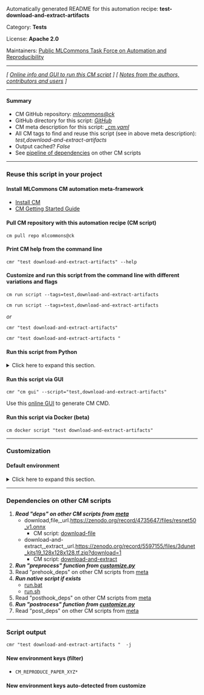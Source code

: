 Automatically generated README for this automation recipe: **test-download-and-extract-artifacts**

Category: **Tests**

License: **Apache 2.0**

Maintainers: [Public MLCommons Task Force on Automation and Reproducibility](https://github.com/mlcommons/ck/blob/master/docs/taskforce.md)

---
*[ [Online info and GUI to run this CM script](https://access.cknowledge.org/playground/?action=scripts&name=test-download-and-extract-artifacts,51dde7580b404b27) ] [ [Notes from the authors, contributors and users](README-extra.md) ]*

---
#### Summary

* CM GitHub repository: *[mlcommons@ck](https://github.com/mlcommons/ck/tree/dev/cm-mlops)*
* GitHub directory for this script: *[GitHub](https://github.com/mlcommons/ck/tree/dev/cm-mlops/script/test-download-and-extract-artifacts)*
* CM meta description for this script: *[_cm.yaml](_cm.yaml)*
* All CM tags to find and reuse this script (see in above meta description): *test,download-and-extract-artifacts*
* Output cached? *False*
* See [pipeline of dependencies](#dependencies-on-other-cm-scripts) on other CM scripts


---
### Reuse this script in your project

#### Install MLCommons CM automation meta-framework

* [Install CM](https://access.cknowledge.org/playground/?action=install)
* [CM Getting Started Guide](https://github.com/mlcommons/ck/blob/master/docs/getting-started.md)

#### Pull CM repository with this automation recipe (CM script)

```cm pull repo mlcommons@ck```

#### Print CM help from the command line

````cmr "test download-and-extract-artifacts" --help````

#### Customize and run this script from the command line with different variations and flags

`cm run script --tags=test,download-and-extract-artifacts`

`cm run script --tags=test,download-and-extract-artifacts `

*or*

`cmr "test download-and-extract-artifacts"`

`cmr "test download-and-extract-artifacts " `


#### Run this script from Python

<details>
<summary>Click here to expand this section.</summary>

```python

import cmind

r = cmind.access({'action':'run'
                  'automation':'script',
                  'tags':'test,download-and-extract-artifacts'
                  'out':'con',
                  ...
                  (other input keys for this script)
                  ...
                 })

if r['return']>0:
    print (r['error'])

```

</details>


#### Run this script via GUI

```cmr "cm gui" --script="test,download-and-extract-artifacts"```

Use this [online GUI](https://cKnowledge.org/cm-gui/?tags=test,download-and-extract-artifacts) to generate CM CMD.

#### Run this script via Docker (beta)

`cm docker script "test download-and-extract-artifacts" `

___
### Customization

#### Default environment

<details>
<summary>Click here to expand this section.</summary>

These keys can be updated via `--env.KEY=VALUE` or `env` dictionary in `@input.json` or using script flags.


</details>

___
### Dependencies on other CM scripts


  1. ***Read "deps" on other CM scripts from [meta](https://github.com/mlcommons/ck/tree/dev/cm-mlops/script/test-download-and-extract-artifacts/_cm.yaml)***
     * download,file,_url.https://zenodo.org/record/4735647/files/resnet50_v1.onnx
       - CM script: [download-file](https://github.com/mlcommons/ck/tree/master/cm-mlops/script/download-file)
     * download-and-extract,_extract,_url.https://zenodo.org/record/5597155/files/3dunet_kits19_128x128x128.tf.zip?download=1
       - CM script: [download-and-extract](https://github.com/mlcommons/ck/tree/master/cm-mlops/script/download-and-extract)
  1. ***Run "preprocess" function from [customize.py](https://github.com/mlcommons/ck/tree/dev/cm-mlops/script/test-download-and-extract-artifacts/customize.py)***
  1. Read "prehook_deps" on other CM scripts from [meta](https://github.com/mlcommons/ck/tree/dev/cm-mlops/script/test-download-and-extract-artifacts/_cm.yaml)
  1. ***Run native script if exists***
     * [run.bat](https://github.com/mlcommons/ck/tree/dev/cm-mlops/script/test-download-and-extract-artifacts/run.bat)
     * [run.sh](https://github.com/mlcommons/ck/tree/dev/cm-mlops/script/test-download-and-extract-artifacts/run.sh)
  1. Read "posthook_deps" on other CM scripts from [meta](https://github.com/mlcommons/ck/tree/dev/cm-mlops/script/test-download-and-extract-artifacts/_cm.yaml)
  1. ***Run "postrocess" function from [customize.py](https://github.com/mlcommons/ck/tree/dev/cm-mlops/script/test-download-and-extract-artifacts/customize.py)***
  1. Read "post_deps" on other CM scripts from [meta](https://github.com/mlcommons/ck/tree/dev/cm-mlops/script/test-download-and-extract-artifacts/_cm.yaml)

___
### Script output
`cmr "test download-and-extract-artifacts "  -j`
#### New environment keys (filter)

* `CM_REPRODUCE_PAPER_XYZ*`
#### New environment keys auto-detected from customize
